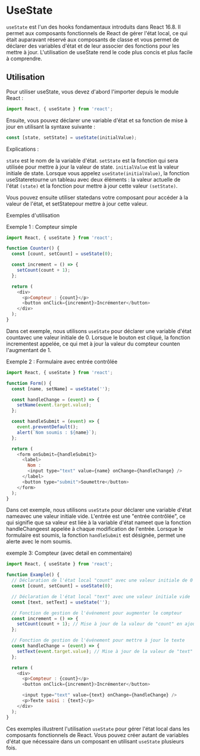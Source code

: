 # UseState

``useState`` est l'un des hooks fondamentaux introduits dans React 16.8. Il permet aux composants fonctionnels de React de gérer l'état local, ce qui était auparavant réservé aux composants de classe et vous permet de déclarer des variables d'état et de leur associer des fonctions pour les mettre à jour. L'utilisation de useState rend le code plus concis et plus facile à comprendre.

## Utilisation
Pour utiliser useState, vous devez d'abord l'importer depuis le module React :

```js
import React, { useState } from 'react';
```
Ensuite, vous pouvez déclarer une variable d'état et sa fonction de mise à jour en utilisant la syntaxe suivante :

```js 
const [state, setState] = useState(initialValue);
```

Explications :

``state`` est le nom de la variable d'état.
``setState`` est la fonction qui sera utilisée pour mettre à jour la valeur de state.
``initialValue`` est la valeur initiale de state.
Lorsque vous appelez ``useState(initialValue)``, la fonction useStateretourne un tableau avec deux éléments : la valeur actuelle de l'état ``(state)`` et la fonction pour mettre à jour cette valeur ``(setState)``.

Vous pouvez ensuite utiliser statedans votre composant pour accéder à la valeur de l'état, et setStatepour mettre à jour cette valeur.

Exemples d'utilisation

Exemple 1 : Compteur simple

```js
import React, { useState } from 'react';

function Counter() {
  const [count, setCount] = useState(0);

  const increment = () => {
    setCount(count + 1);
  };

  return (
    <div>
      <p>Compteur : {count}</p>
      <button onClick={increment}>Incrémenter</button>
    </div>
  );
}
```

Dans cet exemple, nous utilisons ``useState`` pour déclarer une variable d'état countavec une valeur initiale de 0. Lorsque le bouton est cliqué, la fonction incrementest appelée, ce qui met à jour la valeur du compteur counten l'augmentant de 1.

Exemple 2 : Formulaire avec entrée contrôlée

```js
import React, { useState } from 'react';

function Form() {
  const [name, setName] = useState('');

  const handleChange = (event) => {
    setName(event.target.value);
  };

  const handleSubmit = (event) => {
    event.preventDefault();
    alert(`Nom soumis : ${name}`);
  };

  return (
    <form onSubmit={handleSubmit}>
      <label>
        Nom :
        <input type="text" value={name} onChange={handleChange} />
      </label>
      <button type="submit">Soumettre</button>
    </form>
  );
}
```

Dans cet exemple, nous utilisons ``useState`` pour déclarer une variable d'état nameavec une valeur initiale vide. L'entrée est une "entrée contrôlée", ce qui signifie que sa valeur est liée à la variable d'état nameet que la fonction handleChangeest appelée à chaque modification de l'entrée. Lorsque le formulaire est soumis, la fonction ``handleSubmit`` est désignée, permet une alerte avec le nom soumis.

exemple 3: Compteur (avec detail en commentaire)
```js
import React, { useState } from 'react';

function Example() {
  // Déclaration de l'état local "count" avec une valeur initiale de 0
  const [count, setCount] = useState(0);

  // Déclaration de l'état local "text" avec une valeur initiale vide
  const [text, setText] = useState('');

  // Fonction de gestion de l'événement pour augmenter le compteur
  const increment = () => {
    setCount(count + 1); // Mise à jour de la valeur de "count" en ajoutant 1
  };

  // Fonction de gestion de l'événement pour mettre à jour le texte
  const handleChange = (event) => {
    setText(event.target.value); // Mise à jour de la valeur de "text" avec la valeur de l'input
  };

  return (
    <div>
      <p>Compteur : {count}</p>
      <button onClick={increment}>Incrémenter</button>

      <input type="text" value={text} onChange={handleChange} />
      <p>Texte saisi : {text}</p>
    </div>
  );
}
```

Ces exemples illustrent l'utilisation ``useState`` pour gérer l'état local dans les composants fonctionnels de React. Vous pouvez créer autant de variables d'état que nécessaire dans un composant en utilisant ``useState`` plusieurs fois.